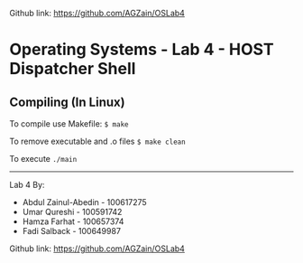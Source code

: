 Github link: https://github.com/AGZain/OSLab4

# Operating Systems - Lab 4 - HOST Dispatcher Shell

## Compiling (In Linux)
To compile use Makefile:
```$ make```

To remove executable and .o files
```$ make clean```

To execute
```./main```


-------------------------------------------------------------------

Lab 4 By:
 - Abdul Zainul-Abedin - 100617275
 - Umar Qureshi - 100591742  
 - Hamza Farhat - 100657374
 - Fadi Salback - 100649987

Github link: https://github.com/AGZain/OSLab4

